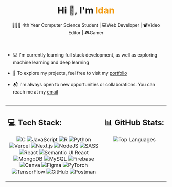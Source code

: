 <!-- Greeting Section -->
<h1 align="center">Hi 👋, I'm <span style="color:#f39c12;">Idan</span></h1>
<p align="center">🧑🏽‍🎓 4th Year Computer Science Student | 💻Web Developer | 📽️Video Editor | 🎮Gamer</p> <br>

<ul>
  <li>💻 I'm currently learning full stack development, as well as exploring machine learning and deep learning</li>
  <br>
  <li>🔗 To explore my projects, feel free to visit my <a href="https://bosi-portfolio.vercel.app/" target="_blank">portfolio</a></li>
  <br>
  <li>📬 I'm always open to new opportunities or collaborations. You can reach me at my <a href="mailto:joshidanbosi02@gmail.com">email</a></li>
  <br>
</ul>


<table>
<tr>
<td valign="top" width="60%">

<h2>💻 Tech Stack:</h2>

<p align="center">
<img src="https://img.shields.io/badge/c-%2300599C.svg?style=for-the-badge&logo=c&logoColor=white" alt="C"/>
<img src="https://img.shields.io/badge/javascript-%23323330.svg?style=for-the-badge&logo=javascript&logoColor=%23F7DF1E" alt="JavaScript"/>
<img src="https://img.shields.io/badge/r-%23276DC3.svg?style=for-the-badge&logo=r&logoColor=white" alt="R"/>
<img src="https://img.shields.io/badge/python-3670A0?style=for-the-badge&logo=python&logoColor=ffdd54" alt="Python"/>
<img src="https://img.shields.io/badge/vercel-%23000000.svg?style=for-the-badge&logo=vercel&logoColor=white" alt="Vercel"/>
<img src="https://img.shields.io/badge/Next-black?style=for-the-badge&logo=next.js&logoColor=white" alt="Next.js"/>
<img src="https://img.shields.io/badge/node.js-6DA55F?style=for-the-badge&logo=node.js&logoColor=white" alt="NodeJS"/>
<img src="https://img.shields.io/badge/SASS-hotpink.svg?style=for-the-badge&logo=SASS&logoColor=white" alt="SASS"/>
<img src="https://img.shields.io/badge/react-%2320232a.svg?style=for-the-badge&logo=react&logoColor=%2361DAFB" alt="React"/>
<img src="https://img.shields.io/badge/Semantic%20UI%20React-%2335BDB2.svg?style=for-the-badge&logo=SemanticUIReact&logoColor=white" alt="Semantic UI React"/>
<img src="https://img.shields.io/badge/MongoDB-%234ea94b.svg?style=for-the-badge&logo=mongodb&logoColor=white" alt="MongoDB"/>
<img src="https://img.shields.io/badge/mysql-4479A1.svg?style=for-the-badge&logo=mysql&logoColor=white" alt="MySQL"/>
<img src="https://img.shields.io/badge/firebase-a08021?style=for-the-badge&logo=firebase&logoColor=ffcd34" alt="Firebase"/>
<img src="https://img.shields.io/badge/Canva-%2300C4CC.svg?style=for-the-badge&logo=Canva&logoColor=white" alt="Canva"/>
<img src="https://img.shields.io/badge/figma-%23F24E1E.svg?style=for-the-badge&logo=figma&logoColor=white" alt="Figma"/>
<img src="https://img.shields.io/badge/PyTorch-%23EE4C2C.svg?style=for-the-badge&logo=PyTorch&logoColor=white" alt="PyTorch"/>
<img src="https://img.shields.io/badge/TensorFlow-%23FF6F00.svg?style=for-the-badge&logo=TensorFlow&logoColor=white" alt="TensorFlow"/>
<img src="https://img.shields.io/badge/github-%23121011.svg?style=for-the-badge&logo=github&logoColor=white" alt="GitHub"/>
<img src="https://img.shields.io/badge/Postman-FF6C37?style=for-the-badge&logo=postman&logoColor=white" alt="Postman"/>
</p>

</td>
<td valign="top" width="40%">

  <h2>📊 GitHub Stats:</h2>

  <div align="center">
    <img src="https://github-readme-stats.vercel.app/api/top-langs/?username=jxsh2&theme=transparent&hide_border=false&include_all_commits=false&count_private=false&layout=compact" alt="Top Languages" />
  </div>

</td>
</tr>
</table>





